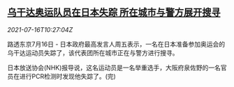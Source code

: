 <!--1626431463000-->
[乌干达奥运队员在日本失踪 所在城市与警方展开搜寻](https://cn.reuters.com/article/uganda-athelete-missing-tokyo-0716-idCNKBS2EM10B)
------

<div><i>2021-07-16T10:27:04Z</i></div><p>路透东京7月16日 - 日本政府最高发言人周五表示，一名在日本准备参加奥运会的乌干达运动员失踪了，该代表团所在城市正在与警方进行搜寻。</p><p>日本放送协会(NHK)报导说，这名运动员是一名举重选手，大阪府泉佐野的一名官员在进行PCR检测时发现他失踪了。(完)</p>

